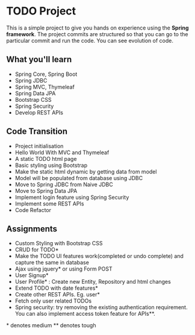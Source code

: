 
# TODO Project

This is a simple project to give you hands on experience using the **Spring framework**. The project commits are structured so that you can go to the particular commit and run the code. You can see evolution of code.

## What you'll learn
- Spring Core, Spring Boot
- Spring JDBC
- Spring MVC, Thymeleaf
- Spring Data JPA
- Bootstrap CSS
- Spring Security
- Develop REST APIs

## Code Transition
- Project initialisation
- Hello World With MVC and Thymeleaf
- A static TODO html page
- Basic styling using Bootstrap
- Make the static html dynamic by getting data from model
- Model will be populated from database using JDBC
- Move to Spring JDBC from Naive JDBC
- Move to Spring Data JPA
- Implement login feature using Spring Security
- Implement some REST APIs
- Code Refactor

## Assignments
- Custom Styling with Bootstrap CSS
- CRUD for TODO*
- Make the TODO UI features work(completed or undo complete) and capture the same in database
- Ajax using jquery* or using Form POST
- User Signup*
- User Profile* : Create new Entity, Repository and html changes
- Extend TODO with date features*
- Create other REST APIs. Eg. user*
- Fetch only user related TODOs
- Spring security: try removing the existing authentication requirement. You can also implement access token feature for APIs**.

\* denotes medium
** denotes tough
